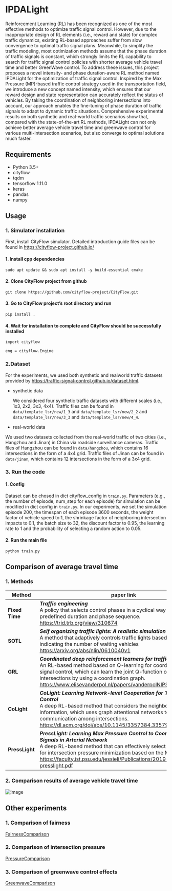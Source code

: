 # IPDALight
Reinforcement Learning (RL) has been recognized as one of the most effective methods to optimize traffic signal control. However, due to the inappropriate design of RL elements (i.e., reward and state) for complex traffic dynamics, existing RL-based approaches suffer from slow convergence to optimal traffic signal plans. Meanwhile, to simplify the traffic  modeling, most optimization methods assume that the phase duration of traffic signals is constant, which strongly limits the RL  capability to search for traffic signal control policies with shorter average vehicle travel time and better GreenWave  control. To address these issues, this  project proposes a novel intensity- and phase duration-aware RL  method named IPDALight for the optimization of traffic signal control. Inspired by the Max Pressure (MP)-based traffic control strategy used in the transportation field, we introduce a new concept named intensity, which ensures that our reward design and state representation can accurately reflect the status of vehicles. By taking the coordination of neighboring intersections into account, our approach enables the fine-tuning of phase duration of traffic signals to adapt to dynamic traffic situations. Comprehensive experimental results on both synthetic and real-world traffic scenarios show that, compared with the state-of-the-art RL methods, IPDALight can not only achieve better average vehicle travel time and greenwave control for various multi-intersection scenarios, but also converge to optimal solutions much faster.

## Requirements
- Python 3.5+
- cityflow
- tqdm 
- tensorflow 1.11.0
- keras
- pandas
- numpy


## Usage
### 1. Simulator installation
First, install CityFlow simulator. Detailed introduction guide files can be found in https://cityflow-project.github.io/

#### 1. Install cpp dependencies
``sudo apt update && sudo apt install -y build-essential cmake``

#### 2. Clone CityFlow project from github
``git clone https://github.com/cityflow-project/CityFlow.git``

#### 3. Go to CityFlow project’s root directory and run
``pip install .``

#### 4. Wait for installation to complete and CityFlow should be successfully installed
``import cityflow``

``eng = cityflow.Engine``

### 2.Dataset
For the experiments, we used both synthetic and realworld traffic datasets provided by https://traffic-signal-control.github.io/dataset.html.

* synthetic data

  We considered four synthetic traffic datasets with different scales (i.e., 1x3, 2x2, 3x3, 4x4). Traffic files can be found in ``data/template_lsr/new/1_3`` and ``data/template_lsr/new/2_2`` and ``data/template_lsr/new/3_3`` and ``data/template_lsr/new/4_4``.

* real-world data

We used two datasets collected from the real-world traffic of two cities (i.e., Hangzhou and Jinan) in China via roadside surveillance cameras. Traffic files of Hangzhou can be found in ``data/hangzhou``, which contains 16 intersections in the form of a 4x4 grid. Traffic files of Jinan can be found in ``data/jinan``, which contains 12 intersections in the form of a 3x4 grid.

### 3. Run the code

#### 1. Config
Dataset can be chosed in dict cityflow_config in ``train.py``. Parameters (e.g., the number of episode, num_step for each episode) for simulation can be modified in dict config in ``train.py``.
In our experiments, we set the simulation episode 200, the timespan of each episode 3600 seconds, the weight factor of vehicle speed to 1, the shrinkage factor of neighboring intersection impacts to 0.1, the batch size to 32, the discount factor to 0.95, the learning rate to 1 and the probability of selecting a random action to 0.05. 

#### 2. Run the main file
``python train.py``

## Comparison of average travel time
### 1. Methods
|Method|paper link|source code link|
|--|--|--|
|**Fixed Time**|***Traffic engineering***<br>A policy that selects control phases in a cyclical way with a predefined duration and phase sequence.<br>https://trid.trb.org/view/310674|-|
|**SOTL**|***Self organizing traffic lights: A realistic simulation***<br>A method that adaptively controls traffic lights based on a threshold indicating the number of waiting vehicles<br>https://arxiv.org/abs/nlin/0610040v1|https://github.com/tianrang-intelligence/TSCC2019/blob/master/sotl_agent.py|
|**GRL**|***Coordinated deep reinforcement learners for traffic light control***<br>An RL-based method based on Q-learning for coordinated traffic signal control, which can learn the joint Q-function of two adjacent intersections by using a coordination graph.<br>https://www.elisevanderpol.nl/papers/vanderpolNIPSMALIC2016.pdf|https://traffic-signal-control.github.io/code.html|
**CoLight**|***CoLight: Learning Network-level Cooperation for Traffic Signal Control***<br>A deep RL-based method that considers the neighboring intersection information, which uses graph attentional networks to facilitate the communication among intersections.<br>https://dl.acm.org/doi/abs/10.1145/3357384.3357902|https://github.com/wingsweihua/colight|
|**PressLight**|***PressLight: Learning Max Pressure Control to Coordinate Traffic Signals in Arterial Network***<br>A deep RL-based method that can effectively select control phases for intersection pressure minimization based on the MP theory.<br>https://faculty.ist.psu.edu/jessieli/Publications/2019-KDD-presslight.pdf|https://github.com/wingsweihua/presslight|

### 2. Comparison results of average vehicle travel time
![image](https://user-images.githubusercontent.com/29703034/130348368-d8efffc0-25f7-4c78-9ae5-32500fe7f8c2.png)

## Other experiments
### 1. Comparison of fairness
[FairnessComparison](https://github.com/Dokyyy/IPDALight/blob/main/FairnessComparison.md)

### 2. Comparison of intersection pressure
[PressureComparison](https://github.com/Dokyyy/IPDALight/blob/main/PressureComparison.md)

### 3. Comparison of greenwave control effects
[GreenwaveComparison](https://github.com/Dokyyy/IPDALight/blob/main/GreenwaveComparison.md)
